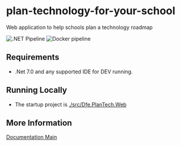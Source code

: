 # plan-technology-for-your-school

Web application to help schools plan a technology roadmap

![.NET Pipeline](https://img.shields.io/github/actions/workflow/status/DFE-Digital/plan-technology-for-your-school/BuildAndTest.yml?label=.NET%20Build)
![Docker pipeline](https://img.shields.io/github/actions/workflow/status/DFE-Digital/plan-technology-for-your-school/BuildDockerfile?label=Dockerimage)

## Requirements

- .Net 7.0 and any supported IDE for DEV running.

## Running Locally

- The startup project is [./src/Dfe.PlanTech.Web](./src/Dfe.PlanTech.Web)

## More Information

[Documentation Main](./docs/README.md)
